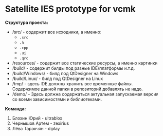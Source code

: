 Satellite IES prototype for vcmk
==============

**Структура проекта:**

* /src/ - содержит все исходники, а именно: 
  + `.src`
  + `.h`
  + `.cpp`
  + `.ui`
  + `.qrc`
* /resources/ - содержит все статические ресурсы, а именно картинки
* /build/ - содержит билды под разные IDE/платформы и.т.д.
* /build/Windows/ - билд под QtDesigner на Windows
* /build/Linux/ - билд под QtDesigner на Linux
* /tmp/ - здесь IDE должны хранить все временные файлы. Содержимое данной папки в репозиторий добавлять не надо.
* /demo/ - Здесь должна содержаться актуальная запускаемая версия со всеми зависимостями и библиотеками.

**Команда:**

1. Блохин Юрий - ultrablox
2. Чернышов Артем - zexirius
3. Лёва Таракчян - diplay
